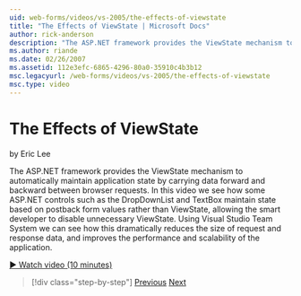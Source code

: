 ```yaml
---
uid: web-forms/videos/vs-2005/the-effects-of-viewstate
title: "The Effects of ViewState | Microsoft Docs"
author: rick-anderson
description: "The ASP.NET framework provides the ViewState mechanism to automatically maintain application state by carrying data forward and backward between browser requ..."
ms.author: riande
ms.date: 02/26/2007
ms.assetid: 112e3efc-6865-4296-80a0-35910c4b3b12
msc.legacyurl: /web-forms/videos/vs-2005/the-effects-of-viewstate
msc.type: video
---
```

The Effects of ViewState
====================
by Eric Lee

The ASP.NET framework provides the ViewState mechanism to automatically maintain application state by carrying data forward and backward between browser requests. In this video we see how some ASP.NET controls such as the DropDownList and TextBox maintain state based on postback form values rather than ViewState, allowing the smart developer to disable unnecessary ViewState. Using Visual Studio Team System we can see how this dramatically reduces the size of request and response data, and improves the performance and scalability of the application.

[&#9654; Watch video (10 minutes)](https://channel9.msdn.com/Blogs/ASP-NET-Site-Videos/the-effects-of-viewstate)

> [!div class="step-by-step"]
> [Previous](using-the-load-test-agent.md)
> [Next](how-do-i-integrate-defect-tracking-with-testing.md)
